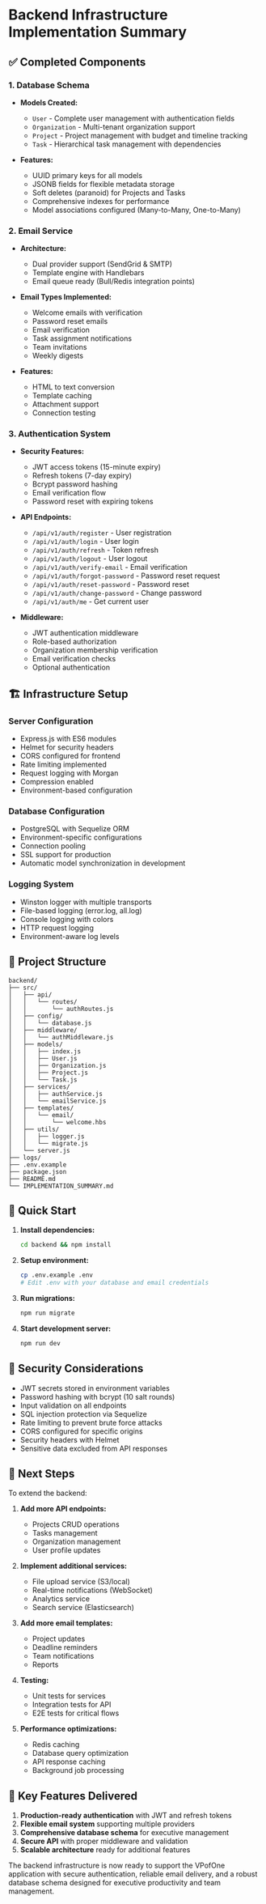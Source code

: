 # Backend Infrastructure Implementation Summary

## ✅ Completed Components

### 1. Database Schema
- **Models Created:**
  - `User` - Complete user management with authentication fields
  - `Organization` - Multi-tenant organization support
  - `Project` - Project management with budget and timeline tracking
  - `Task` - Hierarchical task management with dependencies
  
- **Features:**
  - UUID primary keys for all models
  - JSONB fields for flexible metadata storage
  - Soft deletes (paranoid) for Projects and Tasks
  - Comprehensive indexes for performance
  - Model associations configured (Many-to-Many, One-to-Many)

### 2. Email Service
- **Architecture:**
  - Dual provider support (SendGrid & SMTP)
  - Template engine with Handlebars
  - Email queue ready (Bull/Redis integration points)
  
- **Email Types Implemented:**
  - Welcome emails with verification
  - Password reset emails
  - Email verification
  - Task assignment notifications
  - Team invitations
  - Weekly digests
  
- **Features:**
  - HTML to text conversion
  - Template caching
  - Attachment support
  - Connection testing

### 3. Authentication System
- **Security Features:**
  - JWT access tokens (15-minute expiry)
  - Refresh tokens (7-day expiry)
  - Bcrypt password hashing
  - Email verification flow
  - Password reset with expiring tokens
  
- **API Endpoints:**
  - `/api/v1/auth/register` - User registration
  - `/api/v1/auth/login` - User login
  - `/api/v1/auth/refresh` - Token refresh
  - `/api/v1/auth/logout` - User logout
  - `/api/v1/auth/verify-email` - Email verification
  - `/api/v1/auth/forgot-password` - Password reset request
  - `/api/v1/auth/reset-password` - Password reset
  - `/api/v1/auth/change-password` - Change password
  - `/api/v1/auth/me` - Get current user
  
- **Middleware:**
  - JWT authentication middleware
  - Role-based authorization
  - Organization membership verification
  - Email verification checks
  - Optional authentication

## 🏗️ Infrastructure Setup

### Server Configuration
- Express.js with ES6 modules
- Helmet for security headers
- CORS configured for frontend
- Rate limiting implemented
- Request logging with Morgan
- Compression enabled
- Environment-based configuration

### Database Configuration
- PostgreSQL with Sequelize ORM
- Environment-specific configurations
- Connection pooling
- SSL support for production
- Automatic model synchronization in development

### Logging System
- Winston logger with multiple transports
- File-based logging (error.log, all.log)
- Console logging with colors
- HTTP request logging
- Environment-aware log levels

## 📁 Project Structure
```
backend/
├── src/
│   ├── api/
│   │   └── routes/
│   │       └── authRoutes.js
│   ├── config/
│   │   └── database.js
│   ├── middleware/
│   │   └── authMiddleware.js
│   ├── models/
│   │   ├── index.js
│   │   ├── User.js
│   │   ├── Organization.js
│   │   ├── Project.js
│   │   └── Task.js
│   ├── services/
│   │   ├── authService.js
│   │   └── emailService.js
│   ├── templates/
│   │   └── email/
│   │       └── welcome.hbs
│   ├── utils/
│   │   ├── logger.js
│   │   └── migrate.js
│   └── server.js
├── logs/
├── .env.example
├── package.json
├── README.md
└── IMPLEMENTATION_SUMMARY.md
```

## 🚀 Quick Start

1. **Install dependencies:**
   ```bash
   cd backend && npm install
   ```

2. **Setup environment:**
   ```bash
   cp .env.example .env
   # Edit .env with your database and email credentials
   ```

3. **Run migrations:**
   ```bash
   npm run migrate
   ```

4. **Start development server:**
   ```bash
   npm run dev
   ```

## 🔐 Security Considerations

- JWT secrets stored in environment variables
- Password hashing with bcrypt (10 salt rounds)
- Input validation on all endpoints
- SQL injection protection via Sequelize
- Rate limiting to prevent brute force attacks
- CORS configured for specific origins
- Security headers with Helmet
- Sensitive data excluded from API responses

## 📝 Next Steps

To extend the backend:

1. **Add more API endpoints:**
   - Projects CRUD operations
   - Tasks management
   - Organization management
   - User profile updates

2. **Implement additional services:**
   - File upload service (S3/local)
   - Real-time notifications (WebSocket)
   - Analytics service
   - Search service (Elasticsearch)

3. **Add more email templates:**
   - Project updates
   - Deadline reminders
   - Team notifications
   - Reports

4. **Testing:**
   - Unit tests for services
   - Integration tests for API
   - E2E tests for critical flows

5. **Performance optimizations:**
   - Redis caching
   - Database query optimization
   - API response caching
   - Background job processing

## 🎯 Key Features Delivered

1. **Production-ready authentication** with JWT and refresh tokens
2. **Flexible email system** supporting multiple providers
3. **Comprehensive database schema** for executive management
4. **Secure API** with proper middleware and validation
5. **Scalable architecture** ready for additional features

The backend infrastructure is now ready to support the VPofOne application with secure authentication, reliable email delivery, and a robust database schema designed for executive productivity and team management.